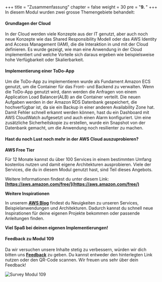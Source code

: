 +++
title = "Zusammenfassung"
chapter = false
weight = 30
pre = "<b>9. </b>"
+++
In diesem Modul wurden zwei grosse Themengebiete behandelt:

#### Grundlagen der Cloud

In der Cloud werden viele Konzepte aus der IT genutzt, aber auch noch neue Konzepte wie das Shared Responsibility Modell oder das AWS Identity and Access Management (IAM), die die Interaktion in und mit der Cloud definieren. Es wurde gezeigt, wie man eine Anwendung in der Cloud implementiert und welche Vorteile sich daraus ergeben wie beispielsweise hohe Verfügbarkeit oder Skalierbarkeit.

#### Implementierung einer ToDo-App

Um die ToDo-App zu implementieren wurde als Fundament Amazon ECS genutzt, um die Container für das Front- und Backend zu verwalten. Wenn die ToDo-App genutzt wird, dann werden die Anfragen von einem Application Load Balancer(ALB) an die Container verteilt. Die neuen Aufgaben werden in der Amazon RDS Datenbank gespeichert, die hochverfügbar ist, da sie ein Backup in einer anderen Availability Zone hat. Damit Fehler schnell erkannt werden können, hast du ein Dashboard mit AWS CloudWatch aufgesetzt und auch einen Alarm konfiguriert. Um eine zusätzliche Sicherheitskopie zu erstellen, wurde ein Snapshot von der Datenbank gemacht, um die Anwendung noch resilienter zu machen. 


#### Hast du noch Lust noch mehr in der AWS Cloud auszuprobieren?
**AWS Free Tier**

Für 12 Monate kannst du über 100 Services in einem bestimmten Umfang kostenlos nutzen und damit eigene Architekturen ausprobieren. Viele der Services, die du in diesem Modul genutzt hast, sind Teil dieses Angebots.

Weitere Informationen findest du unter diesem Link:
**[https://aws.amazon.com/free/](https://aws.amazon.com/free/)**

**Weitere Inspirationen**

In unserem **[AWS Blog](https://aws.amazon.com/blogs/aws/)** findest du Neuigkeiten zu unseren Services, Beispielanwendungen und Architekturen. Dadurch kannst du schnell neue Inspirationen für deine eigenen Projekte bekommen oder passende Anleitungen finden.

**Viel Spaß bei deinen eigenen Implementierungen!**


#### Feedback zu Modul 109
Da wir versuchen unsere Inhalte stetig zu verbessern, würden wir dich bitten uns **[Feedback](https://pulse.buildon.aws/survey/6ZDVYKHY)** zu geben. Du kannst entweder den hinterlegten Link nutzen oder den QR-Code scannen. Wir freuen uns sehr über dein Feedback!

![Survey Modul 109](/images/feedback_m109.png)